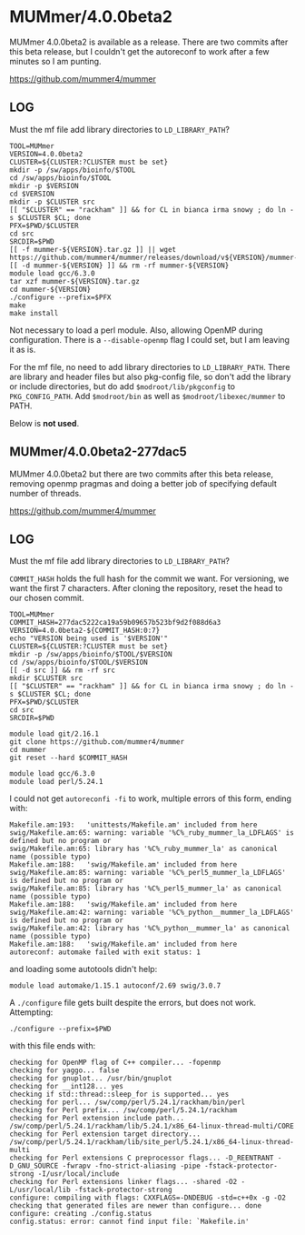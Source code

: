 MUMmer/4.0.0beta2
==================

MUMmer 4.0.0beta2 is available as a release.  There are two commits after this
beta release, but I couldn't get the autoreconf to work after a few minutes so
I am punting.

<https://github.com/mummer4/mummer>


LOG
---

Must the mf file add library directories to `LD_LIBRARY_PATH`?


    TOOL=MUMmer
    VERSION=4.0.0beta2
    CLUSTER=${CLUSTER:?CLUSTER must be set}
    mkdir -p /sw/apps/bioinfo/$TOOL
    cd /sw/apps/bioinfo/$TOOL
    mkdir -p $VERSION
    cd $VERSION
    mkdir -p $CLUSTER src
    [[ "$CLUSTER" == "rackham" ]] && for CL in bianca irma snowy ; do ln -s $CLUSTER $CL; done
    PFX=$PWD/$CLUSTER
    cd src
    SRCDIR=$PWD
    [[ -f mummer-${VERSION}.tar.gz ]] || wget https://github.com/mummer4/mummer/releases/download/v${VERSION}/mummer-${VERSION}.tar.gz
    [[ -d mummer-${VERSION} ]] && rm -rf mummer-${VERSION}
    module load gcc/6.3.0
    tar xzf mummer-${VERSION}.tar.gz 
    cd mummer-${VERSION}
    ./configure --prefix=$PFX
    make
    make install


Not necessary to load a perl module.  Also, allowing OpenMP during
configuration.  There is a `--disable-openmp` flag I could set, but I am
leaving it as is.

For the mf file, no need to add library directories to `LD_LIBRARY_PATH`.
There are library and header files but also pkg-config file, so don't add the
library or include directories, but do add `$modroot/lib/pkgconfig` to
`PKG_CONFIG_PATH`.  Add `$modroot/bin` as well as `$modroot/libexec/mummer` to
PATH.



Below is **not used**.


MUMmer/4.0.0beta2-277dac5
-------------------------

MUMmer 4.0.0beta2 but there are two commits after this beta release, removing
openmp pragmas and doing a better job of specifying default number of threads.

<https://github.com/mummer4/mummer>

LOG
---

Must the mf file add library directories to `LD_LIBRARY_PATH`?


`COMMIT_HASH` holds the full hash for the commit we want.  For versioning, we
want the first 7 characters.  After cloning the repository, reset the head to
our chosen commit.


    TOOL=MUMmer
    COMMIT_HASH=277dac5222ca19a59b09657b523bf9d2f088d6a3
    VERSION=4.0.0beta2-${COMMIT_HASH:0:7}
    echo "VERSION being used is '$VERSION'"
    CLUSTER=${CLUSTER:?CLUSTER must be set}
    mkdir -p /sw/apps/bioinfo/$TOOL/$VERSION
    cd /sw/apps/bioinfo/$TOOL/$VERSION
    [[ -d src ]] && rm -rf src
    mkdir $CLUSTER src
    [[ "$CLUSTER" == "rackham" ]] && for CL in bianca irma snowy ; do ln -s $CLUSTER $CL; done
    PFX=$PWD/$CLUSTER
    cd src
    SRCDIR=$PWD

    module load git/2.16.1
    git clone https://github.com/mummer4/mummer
    cd mummer
    git reset --hard $COMMIT_HASH

    module load gcc/6.3.0
    module load perl/5.24.1

I could not get `autoreconfi -fi` to work, multiple errors of this form, ending with:

    Makefile.am:193:   'unittests/Makefile.am' included from here
    swig/Makefile.am:65: warning: variable '%C%_ruby_mummer_la_LDFLAGS' is defined but no program or
    swig/Makefile.am:65: library has '%C%_ruby_mummer_la' as canonical name (possible typo)
    Makefile.am:188:   'swig/Makefile.am' included from here
    swig/Makefile.am:85: warning: variable '%C%_perl5_mummer_la_LDFLAGS' is defined but no program or
    swig/Makefile.am:85: library has '%C%_perl5_mummer_la' as canonical name (possible typo)
    Makefile.am:188:   'swig/Makefile.am' included from here
    swig/Makefile.am:42: warning: variable '%C%_python__mummer_la_LDFLAGS' is defined but no program or
    swig/Makefile.am:42: library has '%C%_python__mummer_la' as canonical name (possible typo)
    Makefile.am:188:   'swig/Makefile.am' included from here
    autoreconf: automake failed with exit status: 1

and loading some autotools didn't help:

    module load automake/1.15.1 autoconf/2.69 swig/3.0.7

A `./configure` file gets built despite the errors, but does not work.  Attempting:

    ./configure --prefix=$PWD

with this file ends with:

    checking for OpenMP flag of C++ compiler... -fopenmp
    checking for yaggo... false
    checking for gnuplot... /usr/bin/gnuplot
    checking for __int128... yes
    checking if std::thread::sleep_for is supported... yes
    checking for perl... /sw/comp/perl/5.24.1/rackham/bin/perl
    checking for Perl prefix... /sw/comp/perl/5.24.1/rackham
    checking for Perl extension include path... /sw/comp/perl/5.24.1/rackham/lib/5.24.1/x86_64-linux-thread-multi/CORE
    checking for Perl extension target directory... /sw/comp/perl/5.24.1/rackham/lib/site_perl/5.24.1/x86_64-linux-thread-multi
    checking for Perl extensions C preprocessor flags... -D_REENTRANT -D_GNU_SOURCE -fwrapv -fno-strict-aliasing -pipe -fstack-protector-strong -I/usr/local/include
    checking for Perl extensions linker flags... -shared -O2 -L/usr/local/lib -fstack-protector-strong
    configure: compiling with flags: CXXFLAGS=-DNDEBUG -std=c++0x -g -O2
    checking that generated files are newer than configure... done
    configure: creating ./config.status
    config.status: error: cannot find input file: `Makefile.in'

